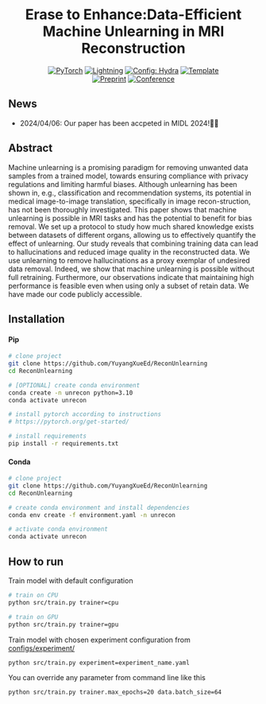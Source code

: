 <div align="center">

# Erase to Enhance:Data-Efficient Machine Unlearning in MRI Reconstruction

<a href="https://pytorch.org/get-started/locally/"><img alt="PyTorch" src="https://img.shields.io/badge/PyTorch-ee4c2c?logo=pytorch&logoColor=white"></a>
<a href="https://pytorchlightning.ai/"><img alt="Lightning" src="https://img.shields.io/badge/-Lightning-792ee5?logo=pytorchlightning&logoColor=white"></a>
<a href="https://hydra.cc/"><img alt="Config: Hydra" src="https://img.shields.io/badge/Config-Hydra-89b8cd"></a>
<a href="https://github.com/YuyangXueEd/ReconHydra-template"><img alt="Template" src="https://img.shields.io/badge/-Lightning--Hydra--Template-017F2F?style=flat&logo=github&labelColor=gray"></a><br>
[![Preprint](http://img.shields.io/badge/arxiv-2405.15517-B31B1B.svg)](https://arxiv.org/abs/2405.15517)
[![Conference](http://img.shields.io/badge/MIDL-2024-aa0000.svg)](https://openreview.net/forum?id=FmCscsj7Ey)

</div>

## News

- 2024/04/06: Our paper has been accpeted in MIDL 2024!🎉🎉 

## Abstract

Machine unlearning is a promising paradigm for removing unwanted data samples from a trained model, towards ensuring compliance with privacy regulations and limiting harmful biases. Although unlearning has been shown in, e.g., classification and recommendation systems, its potential in medical image-to-image translation, specifically in image recon-struction, has not been thoroughly investigated. This paper shows that machine unlearning is possible in MRI tasks and has the potential to benefit for bias removal. We set up a protocol to study how much shared knowledge exists between datasets of different organs, allowing us to effectively quantify the effect of unlearning. Our study reveals that combining training data can lead to hallucinations and reduced image quality in the reconstructed data. We use unlearning to remove hallucinations as a proxy exemplar of undesired data removal. Indeed, we show that machine unlearning is possible without full retraining. Furthermore, our observations indicate that maintaining high performance is feasible even when using only a subset of retain data. We have made our code publicly accessible.


## Installation

#### Pip

```bash
# clone project
git clone https://github.com/YuyangXueEd/ReconUnlearning
cd ReconUnlearning

# [OPTIONAL] create conda environment
conda create -n unrecon python=3.10
conda activate unrecon

# install pytorch according to instructions
# https://pytorch.org/get-started/

# install requirements
pip install -r requirements.txt
```

#### Conda

```bash
# clone project
git clone https://github.com/YuyangXueEd/ReconUnlearning
cd ReconUnlearning

# create conda environment and install dependencies
conda env create -f environment.yaml -n unrecon

# activate conda environment
conda activate unrecon
```

## How to run

Train model with default configuration

```bash
# train on CPU
python src/train.py trainer=cpu

# train on GPU
python src/train.py trainer=gpu
```

Train model with chosen experiment configuration from [configs/experiment/](configs/experiment/)

```bash
python src/train.py experiment=experiment_name.yaml
```

You can override any parameter from command line like this

```bash
python src/train.py trainer.max_epochs=20 data.batch_size=64
```
